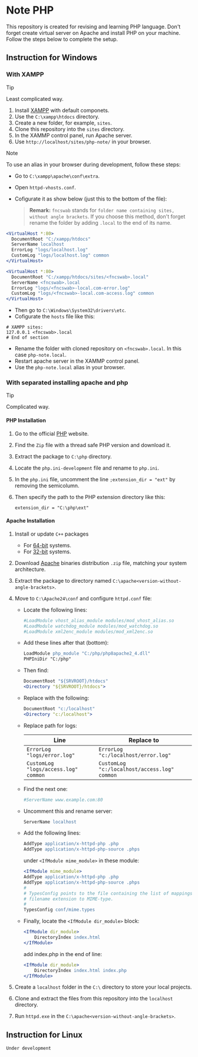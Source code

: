 # Note PHP

This repository is created for revising and learning PHP language.
Don't forget create virtual server on Apache and install PHP on your machine.
Follow the steps below to complete the setup.

## Instruction for Windows

### With XAMPP

> [!TIP]
> Least complicated way.

1. Install [XAMPP](https://www.apachefriends.org/) with default componets.
2. Use the `C:\xampp\htdocs` directory.
3. Create a new folder, for example, `sites`.
4. Clone this repository into the `sites` directory.
5. In the XAMMP control panel, run Apache server.
6. Use `http://localhost/sites/php-note/` in your browser.

> [!NOTE]
> To use an alias in your browser during development, follow these steps:
>
> - Go to `C:\xampp\apache\conf\extra`.
> - Open `httpd-vhosts.conf`.
> - Cofigurate it as show below (just this to the bottom of the file):
>
>   > **Remark:** `fncswab` stands for `folder name containing sites, without angle brackets`.
>   > If you choose this method, don't forget rename the folder by adding `.local` to the end of its name.
>
> ```apache
> <VirtualHost *:80>
>   DocumentRoot "C:/xampp/htdocs"
>   ServerName localhost
>   ErrorLog "logs/localhost.log"
>   CustomLog "logs/localhost.log" common
> </VirtualHost>
>
> <VirtualHost *:80>
>   DocumentRoot "C:/xampp/htdocs/sites/<fncswab>.local"
>   ServerName <fncswab>.local
>   ErrorLog "logs/<fncswab>-local.com-error.log"
>   CustomLog "logs/<fncswab>-local.com-access.log" common
> </VirtualHost>
> ```
>
> - Then go to `C:\Windows\System32\drivers\etc`.
> - Cofigurate the `hosts` file like this:
>
> ```
> # XAMPP sites:
> 127.0.0.1 <fncswab>.local
> # End of section
> ```
>
> - Rename the folder with cloned repository on `<fncswab>.local`. In this case `php-note.local`.
> - Restart apache server in the XAMMP control panel.
> - Use the `php-note.local` alias in your browser.

### With separated installing apache and php

> [!TIP]
> Complicated way.

#### PHP Installation

1. Go to the official [PHP](https://windows.php.net/download) website.
2. Find the `Zip` file with a thread safe PHP version and download it.
3. Extract the package to `C:\php` directory.
4. Locate the `php.ini-development` file and rename to `php.ini`.
5. In the `php.ini` file, uncomment the line `;extension_dir = "ext"` by removing the semicolumn.
6. Then specify the path to the PHP extension directory like this:

   ```
   extension_dir = "C:\php\ext"
   ```

#### Apache Installation

1. Install or update `C++` packages
   - For [64-bit](https://aka.ms/vs/17/release/VC_redist.x64.exe) systems.
   - For [32-bit](https://aka.ms/vs/17/release/VC_redist.x86.exe) systems.
2. Download [Apache](https://www.apachelounge.com/download/) binaries distribution `.zip` file, matching your system architecture.
3. Extract the package to directory named `C:\apache<version-without-angle-brackets>`.
4. Move to `C:\Apache24\conf` and configure `httpd.conf` file:

   - Locate the following lines:

     ```apache
     #LoadModule vhost_alias_module modules/mod_vhost_alias.so
     #LoadModule watchdog_module modules/mod_watchdog.so
     #LoadModule xml2enc_module modules/mod_xml2enc.so
     ```

   - Add these lines after that (bottom):

     ```apache
     LoadModule php_module "C:/php/php8apache2_4.dll"
     PHPIniDir "C:/php"
     ```

   - Then find:

     ```apache
     DocumentRoot "${SRVROOT}/htdocs"
     <Directory "${SRVROOT}/htdocs">
     ```

   - Replace with the following:

     ```apache
     DocumentRoot "c:/localhost"
     <Directory "c:/localhost">
     ```

   - Replace path for logs:

     | Line                                 | Replace to                                   |
     | ------------------------------------ | -------------------------------------------- |
     | `ErrorLog "logs/error.log"`          | `ErrorLog "c:/localhost/error.log"`          |
     | `CustomLog "logs/access.log" common` | `CustomLog "c:/localhost/access.log" common` |

   - Find the next one:
     ```apache
     #ServerName www.example.com:80
     ```
   - Uncomment this and rename server:
     ```apache
     ServerName localhost
     ```
   - Add the following lines:

     ```apache
     AddType application/x-httpd-php .php
     AddType application/x-httpd-php-source .phps
     ```

     under `<IfModule mime_module>`
     in these module:

     ```apache
     <IfModule mime_module>
     AddType application/x-httpd-php .php
     AddType application/x-httpd-php-source .phps
     #
     # TypesConfig points to the file containing the list of mappings from
     # filename extension to MIME-type.
     #
     TypesConfig conf/mime.types
     ```

   - Finally, locate the `<IfModule dir_module>` block:
     ```apache
     <IfModule dir_module>
         DirectoryIndex index.html
     </IfModule>
     ```
     add index.php in the end of line:
     ```apache
     <IfModule dir_module>
         DirectoryIndex index.html index.php
     </IfModule>
     ```

5. Create a `localhost` folder in the `C:\` directory to store your local projects.
6. Clone and extract the files from this repository into the `localhost` directory.
7. Run `httpd.exe` in the `C:\apache<version-without-angle-brackets>`.

## Instruction for Linux

```
Under development
```
